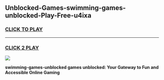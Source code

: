 
## Unblocked-Games-swimming-games-unblocked-Play-Free-u4ixa
<h3>
<a href="https://premium76.site?title=swimming-games-unblocked&ref=17A">CLICK TO PLAY</a></h3>
<hr>

<h3>
<a href="https://premium76.site?title=swimming-games-unblocked&ref=17A">CLICK 2 PLAY</a>
  
</h3>

<a href="https://premium76.site?title=swimming-games-unblocked&ref=17A"><img src="https://clearcache.store/games.png"></a>


**swimming-games-unblocked games unblocked: Your Gateway to Fun and Accessible Online Gaming**
